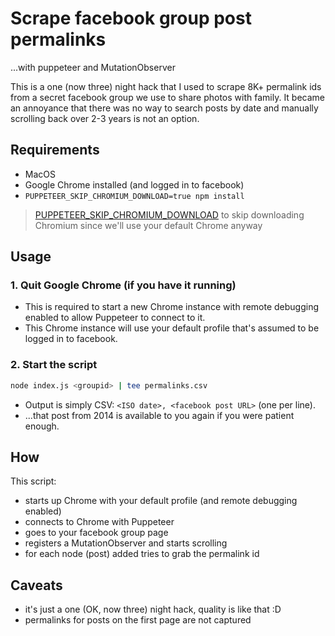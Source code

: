 # Scrape facebook group post permalinks

...with puppeteer and MutationObserver

This is a one (now three) night hack that I used to scrape 8K+ permalink ids from a secret facebook group we use to share photos with family. It became an annoyance that there was no way to search posts by date and manually scrolling back over 2-3 years is not an option.

## Requirements

* MacOS
* Google Chrome installed (and logged in to facebook)
* `PUPPETEER_SKIP_CHROMIUM_DOWNLOAD=true npm install`

> [PUPPETEER_SKIP_CHROMIUM_DOWNLOAD](https://pptr.dev/#?product=Puppeteer&version=v2.1.0&show=api-environment-variables) to skip downloading Chromium since we'll use your default Chrome anyway

## Usage

### 1. Quit Google Chrome (if you have it running) 

* This is required to start a new Chrome instance with remote debugging enabled to allow Puppeteer to connect to it.
* This Chrome instance will use your default profile that's assumed to be logged in to facebook.

### 2. Start the script

```sh
node index.js <groupid> | tee permalinks.csv
```

* Output is simply CSV: `<ISO date>, <facebook post URL>` (one per line).
* ...that post from 2014 is available to you again if you were patient enough.

## How

This script:

* starts up Chrome with your default profile (and remote debugging enabled)
* connects to Chrome with Puppeteer
* goes to your facebook group page
* registers a MutationObserver and starts scrolling
* for each node (post) added tries to grab the permalink id

## Caveats

* it's just a one (OK, now three) night hack, quality is like that :D
* permalinks for posts on the first page are not captured
